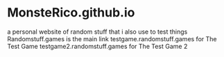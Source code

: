 # MonsteRico.github.io
a personal website of random stuff that i also use to test things
Randomstuff.games is the main link
testgame.randomstuff.games for The Test Game
testgame2.randomstuff.games for The Test Game 2
